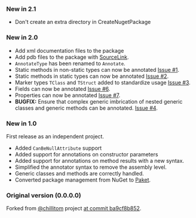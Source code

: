### New in 2.1
* Don't create an extra directory in CreateNugetPackage

### New in 2.0
* Add xml documentation files to the package
* Add pdb files to the package with
  [SourceLink](https://ctaggart.github.io/SourceLink/).
* `AnnotateType` has been renamed to `Annotate`.
* Static methods in non-static types can now be annotated
  [Issue #1](https://github.com/vbfox/ExternalAnnotationsGenerator/issues/1).
* Static methods in static types can now be annotated
  [Issue #2](https://github.com/vbfox/ExternalAnnotationsGenerator/issues/2).
* Marker types `TClass` and `TStruct` added to standardize usage
  [Issue #3](https://github.com/vbfox/ExternalAnnotationsGenerator/issues/3).
* Fields can now be annotated
  [Issue #6](https://github.com/vbfox/ExternalAnnotationsGenerator/issues/6).
* Properties can now be annotated
  [Issue #7](https://github.com/vbfox/ExternalAnnotationsGenerator/issues/7).
* **BUGFIX:** Ensure that complex generic imbrication of nested generic classes and
  generic methods can be annotated.
  [Issue #4](https://github.com/vbfox/ExternalAnnotationsGenerator/issues/4).


### New in 1.0

First release as an independent project.

* Added `CanBeNullAttribute` support
* Added support for annotations on constructor parameters
* Added support for annotations on method results with a new syntax.
* Simplified the annotator syntax to remove the assembly level.
* Generic classes and methods are correctly handled.
* Converted package management from NuGet to [Paket](https://fsprojects.github.io/Paket/).

### Original version (0.0.0.0)

Forked from [@chillitom][chillitom] project [at commit ba9cf8b852][ba9cf8b852].

[chillitom]: https://github.com/chillitom
[ba9cf8b852]: https://github.com/chillitom/ReSharper.ExternalAnnotations.Generator/tree/ba9cf8b852843fd6f93cd3a237d3b3079dffd58d